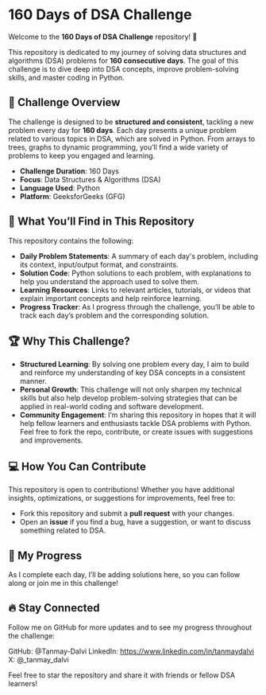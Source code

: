 # 160 Days of DSA Challenge

Welcome to the **160 Days of DSA Challenge** repository! 🎉

This repository is dedicated to my journey of solving data structures and algorithms (DSA) problems for **160 consecutive days**. The goal of this challenge is to dive deep into DSA concepts, improve problem-solving skills, and master coding in Python.

## 📅 **Challenge Overview**

The challenge is designed to be **structured and consistent**, tackling a new problem every day for **160 days**. Each day presents a unique problem related to various topics in DSA, which are solved in Python. From arrays to trees, graphs to dynamic programming, you’ll find a wide variety of problems to keep you engaged and learning.

- **Challenge Duration**: 160 Days
- **Focus**: Data Structures & Algorithms (DSA)
- **Language Used**: Python
- **Platform**: GeeksforGeeks (GFG)

## 📝 What You’ll Find in This Repository

This repository contains the following:

- **Daily Problem Statements**: A summary of each day's problem, including its context, input/output format, and constraints.
- **Solution Code**: Python solutions to each problem, with explanations to help you understand the approach used to solve them.
- **Learning Resources**: Links to relevant articles, tutorials, or videos that explain important concepts and help reinforce learning.
- **Progress Tracker**: As I progress through the challenge, you’ll be able to track each day’s problem and the corresponding solution.

## 🏆 Why This Challenge?

- **Structured Learning**: By solving one problem every day, I aim to build and reinforce my understanding of key DSA concepts in a consistent manner.
- **Personal Growth**: This challenge will not only sharpen my technical skills but also help develop problem-solving strategies that can be applied in real-world coding and software development.
- **Community Engagement**: I’m sharing this repository in hopes that it will help fellow learners and enthusiasts tackle DSA problems with Python. Feel free to fork the repo, contribute, or create issues with suggestions and improvements.

## 💻 How You Can Contribute

This repository is open to contributions! Whether you have additional insights, optimizations, or suggestions for improvements, feel free to:

- Fork this repository and submit a **pull request** with your changes.
- Open an **issue** if you find a bug, have a suggestion, or want to discuss something related to DSA.

## 🌟 My Progress
As I complete each day, I’ll be adding solutions here, so you can follow along or join me in this challenge!

## 🔥 Stay Connected
Follow me on GitHub for more updates and to see my progress throughout the challenge:

GitHub: @Tanmay-Dalvi
LinkedIn: https://www.linkedin.com/in/tanmaydalvi
X: @_tanmay_dalvi

Feel free to star the repository and share it with friends or fellow DSA learners!
